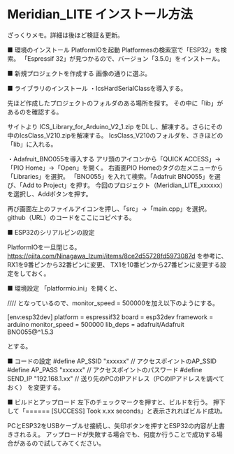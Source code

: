 # Meridian_LITE インストール方法

ざっくりメモ。詳細は後ほど検証＆更新。

■ 環境のインストール
PlatformIOを起動
Platformesの検索窓で「ESP32」を検索。
「Espressif 32」が見つかるので、バージョン「3.5.0」をインストール。

■ 新規プロジェクトを作成する
画像の通りに選ぶ。

■ ライブラリのインストール
・IcsHardSerialClassを導入する。

先ほど作成したプロジェクトのフォルダのある場所を探す。
その中に「lib」があるのを確認する。

サイトより
ICS_Library_for_Arduino_V2_1.zip
をDLし、解凍する。さらにその中のIcsClass_V210.zipを解凍する。
IcsClass_V210のフォルダを、さきほどの「lib」に入れる。

・Adafruit_BNO055を導入する
アリ頭のアイコンから「QUICK ACCESS」→「PIO Home」→「Open」を開く。
右画面PIO Homeのタグの左メニューから「Libraries」を選択。
「BNO055」を入れて検索。「Adafruit BNO055」を選び、「Add to Project」を押す。
今回のプロジェクト（Meridian_LITE_xxxxxx）を選択し、Addボタンを押す。

再び画面左上のファイルアイコンを押し、「src」→「main.cpp」を選択。
github（URL）のコードをここにコピペする。

■ ESP32のシリアルピンの設定

PlatformIOを一旦閉じる。
https://qiita.com/Ninagawa_Izumi/items/8ce2d55728fd5973087d
を参考に、
RX1を9番ピンから32番ピンに変更、
TX1を10番ピンから27番ピンに変更する設定をしておく。


■ 環境設定
「platformio.ini」を開くと、

////
となっているので、monitor_speed = 500000を加え以下のようにする。

[env:esp32dev]
platform = espressif32
board = esp32dev
framework = arduino
monitor_speed = 500000
lib_deps = adafruit/Adafruit BNO055@^1.5.3

とする。



■ コードの設定
#define AP_SSID "xxxxxx"             // アクセスポイントのAP_SSID
#define AP_PASS "xxxxxx"             // アクセスポイントのパスワード
#define SEND_IP "192.168.1.xx"       // 送り先のPCのIPアドレス（PCのIPアドレスを調べておく）
を変更する。

■ ビルドとアップロード
左下のチェックマークを押すと、ビルドを行う。
押下して「====== [SUCCESS] Took x.xx seconds」と表示されればビルド成功。

PCとESP32をUSBケーブルせ接続し、矢印ボタンを押すとESP32の内容が上書きされるえ。
アップロードが失敗する場合でも、何度か行うことで成功する場合があるので試してみてください。

